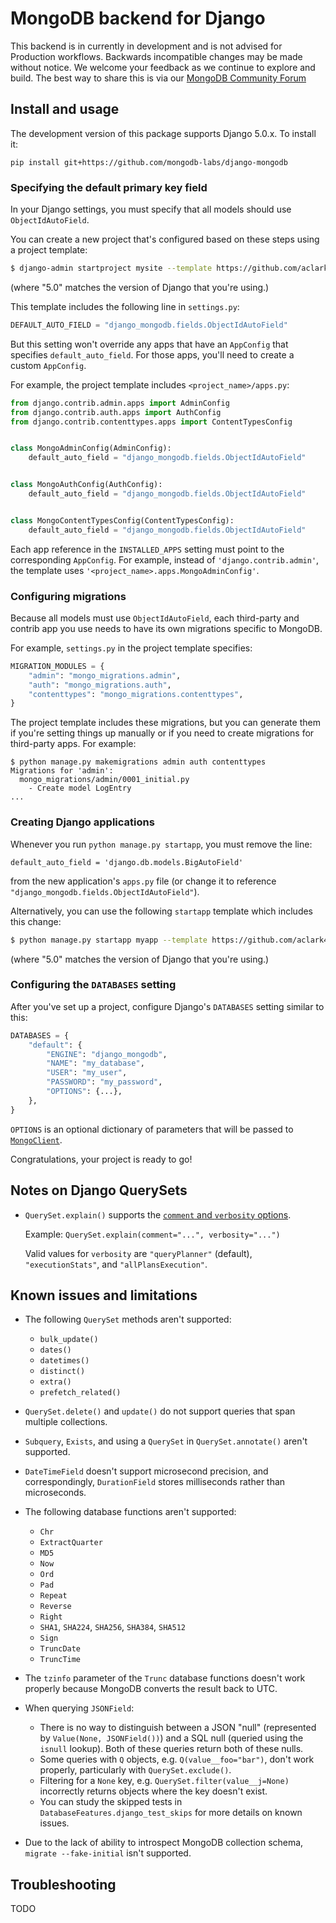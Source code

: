 # MongoDB backend for Django

This backend is in currently in development and is not advised for Production workflows. Backwards incompatible
changes may be made without notice. We welcome your feedback as we continue to
explore and build. The best way to share this is via our [MongoDB Community Forum](https://www.mongodb.com/community/forums/tag/python)

## Install and usage

The development version of this package supports Django 5.0.x. To install it:

`pip install git+https://github.com/mongodb-labs/django-mongodb`

### Specifying the default primary key field

In your Django settings, you must specify that all models should use
`ObjectIdAutoField`.

You can create a new project that's configured based on these steps using a
project template:

```bash
$ django-admin startproject mysite --template https://github.com/aclark4life/django-mongodb-project/archive/refs/heads/5.0.x.zip
```
(where "5.0" matches the version of Django that you're using.)

This template includes the following line in `settings.py`:

```python
DEFAULT_AUTO_FIELD = "django_mongodb.fields.ObjectIdAutoField"
```

But this setting won't override any apps that have an `AppConfig` that
specifies `default_auto_field`. For those apps, you'll need to create a custom
`AppConfig`.

For example, the project template includes `<project_name>/apps.py`:

```python
from django.contrib.admin.apps import AdminConfig
from django.contrib.auth.apps import AuthConfig
from django.contrib.contenttypes.apps import ContentTypesConfig


class MongoAdminConfig(AdminConfig):
    default_auto_field = "django_mongodb.fields.ObjectIdAutoField"


class MongoAuthConfig(AuthConfig):
    default_auto_field = "django_mongodb.fields.ObjectIdAutoField"


class MongoContentTypesConfig(ContentTypesConfig):
    default_auto_field = "django_mongodb.fields.ObjectIdAutoField"
```

Each app reference in the `INSTALLED_APPS` setting must point to the
corresponding ``AppConfig``. For example, instead of `'django.contrib.admin'`,
the template uses `'<project_name>.apps.MongoAdminConfig'`.

### Configuring migrations

Because all models must use `ObjectIdAutoField`, each third-party and contrib app
you use needs to have its own migrations specific to MongoDB.

For example, `settings.py` in the project template specifies:

```python
MIGRATION_MODULES = {
    "admin": "mongo_migrations.admin",
    "auth": "mongo_migrations.auth",
    "contenttypes": "mongo_migrations.contenttypes",
}
```

The project template includes these migrations, but you can generate them if
you're setting things up manually or if you need to create migrations for
third-party apps. For example:

```console
$ python manage.py makemigrations admin auth contenttypes
Migrations for 'admin':
  mongo_migrations/admin/0001_initial.py
    - Create model LogEntry
...
```

### Creating Django applications

Whenever you run `python manage.py startapp`, you must remove the line:

`default_auto_field = 'django.db.models.BigAutoField'`

from the new application's `apps.py` file (or change it to reference
 `"django_mongodb.fields.ObjectIdAutoField"`).

Alternatively, you can use the following `startapp` template which includes
this change:

```bash
$ python manage.py startapp myapp --template https://github.com/aclark4life/django-mongodb-app/archive/refs/heads/5.0.x.zip
```
(where "5.0" matches the version of Django that you're using.)

### Configuring the `DATABASES` setting

After you've set up a project, configure Django's `DATABASES` setting similar
to this:

```python
DATABASES = {
    "default": {
        "ENGINE": "django_mongodb",
        "NAME": "my_database",
        "USER": "my_user",
        "PASSWORD": "my_password",
        "OPTIONS": {...},
    },
}
```

`OPTIONS` is an optional dictionary of parameters that will be passed to
[`MongoClient`](https://pymongo.readthedocs.io/en/stable/api/pymongo/mongo_client.html).

Congratulations, your project is ready to go!

## Notes on Django QuerySets

* `QuerySet.explain()` supports the [`comment` and `verbosity` options](
  https://www.mongodb.com/docs/manual/reference/command/explain/#command-fields).

   Example: `QuerySet.explain(comment="...", verbosity="...")`

   Valid values for `verbosity` are `"queryPlanner"` (default),
   `"executionStats"`, and `"allPlansExecution"`.

## Known issues and limitations

- The following `QuerySet` methods aren't supported:
  - `bulk_update()`
  - `dates()`
  - `datetimes()`
  - `distinct()`
  - `extra()`
  - `prefetch_related()`

- `QuerySet.delete()` and `update()` do not support queries that span multiple
  collections.

- `Subquery`, `Exists`, and using a `QuerySet` in `QuerySet.annotate()` aren't
  supported.

- `DateTimeField` doesn't support microsecond precision, and correspondingly,
  `DurationField` stores milliseconds rather than microseconds.

- The following database functions aren't supported:
    - `Chr`
    - `ExtractQuarter`
    - `MD5`
    - `Now`
    - `Ord`
    - `Pad`
    - `Repeat`
    - `Reverse`
    - `Right`
    - `SHA1`, `SHA224`, `SHA256`, `SHA384`, `SHA512`
    - `Sign`
    - `TruncDate`
    - `TruncTime`

- The `tzinfo` parameter of the `Trunc` database functions doesn't work
  properly because MongoDB converts the result back to UTC.

- When querying `JSONField`:
  - There is no way to distinguish between a JSON "null" (represented by
    `Value(None, JSONField())`) and a SQL null (queried using the `isnull`
    lookup). Both of these queries return both of these nulls.
  - Some queries with `Q` objects, e.g. `Q(value__foo="bar")`, don't work
    properly, particularly with `QuerySet.exclude()`.
  - Filtering for a `None` key, e.g. `QuerySet.filter(value__j=None)`
    incorrectly returns objects where the key doesn't exist.
  - You can study the skipped tests in `DatabaseFeatures.django_test_skips` for
    more details on known issues.

- Due to the lack of ability to introspect MongoDB collection schema,
  `migrate --fake-initial` isn't supported.

## Troubleshooting

TODO
